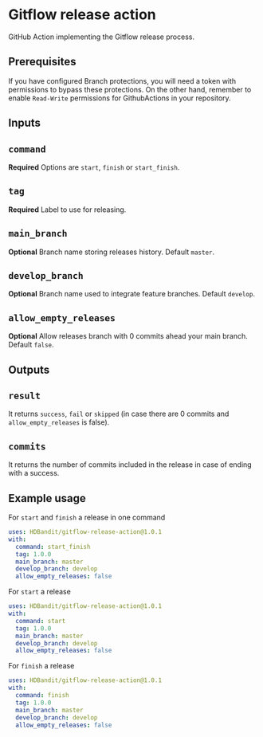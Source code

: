 # Gitflow release action

GitHub Action implementing the Gitflow release process. 

## Prerequisites

If you have configured Branch protections, you will need a token with permissions to bypass these protections.
On the other hand, remember to enable `Read-Write` permissions for GithubActions in your repository.

## Inputs

## `command`

**Required** Options are `start`, `finish` or `start_finish`.

## `tag`

**Required** Label to use for releasing.

## `main_branch`

**Optional** Branch name storing releases history. Default `master`.

## `develop_branch`

**Optional** Branch name used to integrate feature branches. Default `develop`.

## `allow_empty_releases`

**Optional** Allow releases branch with 0 commits ahead your main branch. Default `false`.

## Outputs

## `result`

It returns `success`, `fail` or `skipped` (in case there are 0 commits and `allow_empty_releases` is false).

## `commits`

It returns the number of commits included in the release in case of ending with a success.

## Example usage
For `start` and `finish` a release in one command
```yml
uses: HDBandit/gitflow-release-action@1.0.1
with:
  command: start_finish
  tag: 1.0.0
  main_branch: master
  develop_branch: develop
  allow_empty_releases: false
```

For `start` a release
```yml
uses: HDBandit/gitflow-release-action@1.0.1
with:
  command: start
  tag: 1.0.0
  main_branch: master
  develop_branch: develop
  allow_empty_releases: false
```

For `finish` a release
```yml
uses: HDBandit/gitflow-release-action@1.0.1
with:
  command: finish
  tag: 1.0.0
  main_branch: master
  develop_branch: develop
  allow_empty_releases: false
```
